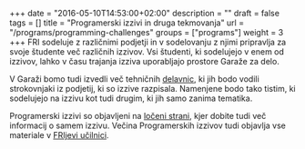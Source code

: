 +++
date = "2016-05-10T14:53:00+02:00"
description = ""
draft = false
tags = []
title = "Programerski izzivi in druga tekmovanja"
url = "/programs/programming-challenges"
groups = ["programs"]
weight = 3
+++
FRI sodeluje z različnimi podjetji in v sodelovanju z njimi pripravlja za svoje študente več različnih izzivov.
Vsi študenti, ki sodelujejo v enem od izzivov, lahko v času trajanja izziva uporabljajo prostore Garaže za
delo. 
<!--more-->

V Garaži bomo tudi izvedli več tehničnih [delavnic](/program/delavnice/), ki jih bodo vodili strokovnjaki iz podjetij, 
ki so izzive razpisala. Namenjene bodo tako tistim, ki sodelujejo na izzivu kot tudi drugim, ki jih samo zanima
tematika.

Programerski izzivi so objavljeni na [ločeni strani](http://www.fri.uni-lj.si/si/raziskave/studentski_izzivi/),
kjer dobite tudi več informacij o samem izzivu. Večina Programerskih izzivov tudi objavlja vse materiale
v [FRIjevi učilnici](https://ucilnica.fri.uni-lj.si/course/index.php?categoryid=24).
